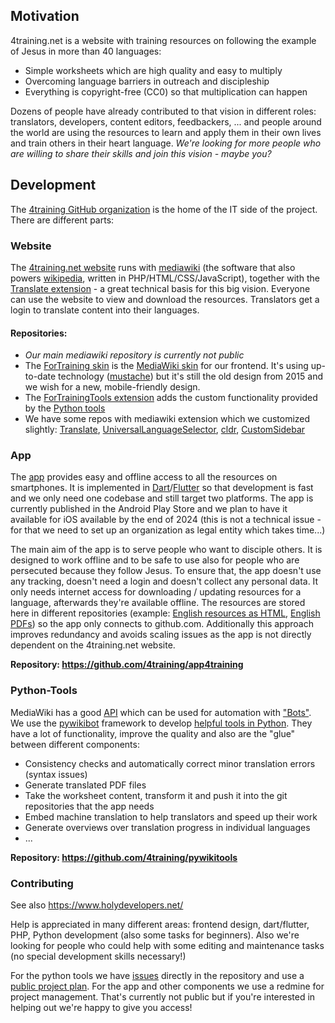 ## Motivation
4training.net is a website with training resources on following the example of Jesus in more than 40 languages:
- Simple worksheets which are high quality and easy to multiply
- Overcoming language barriers in outreach and discipleship
- Everything is copyright-free (CC0) so that multiplication can happen

Dozens of people have already contributed to that vision in different roles: translators, developers, content editors, feedbackers, ... and people around the world are using the resources to learn and apply them in their own lives and train others in their heart language.
*We're looking for more people who are willing to share their skills and join this vision - maybe you?*

## Development
The [4training GitHub organization](https://github.com/4training) is the home of the IT side of the project. There are different parts:

### Website
The [4training.net website](https://www.4training.net) runs with [mediawiki](https://www.mediawiki.org) (the software that also powers [wikipedia](https://www.wikipedia.org/), written in PHP/HTML/CSS/JavaScript), together with the [Translate extension](https://www.mediawiki.org/wiki/Extension:Translate) - a great technical basis for this big vision. Everyone can use the website to view and download the resources. Translators get a login to translate content into their languages.

#### Repositories:
- *Our main mediawiki repository is currently not public*
- The [ForTraining skin](https://github.com/4training/mediawiki-skins-ForTraining) is the [MediaWiki skin](https://www.mediawiki.org/wiki/Manual:How_to_make_a_MediaWiki_skin) for our frontend. It's using up-to-date technology ([mustache](https://mustache.github.io/)) but it's still the old design from 2015 and we wish for a new, mobile-friendly design.
- The [ForTrainingTools extension](https://github.com/4training/mediawiki-extensions-ForTrainingTools) adds the custom functionality provided by the [Python tools](#python-tools)
- We have some repos with mediawiki extension which we customized slightly: [Translate](https://github.com/4training/mediawiki-extensions-Translate), [UniversalLanguageSelector](https://github.com/4training/mediawiki-extensions-UniversalLanguageSelector), [cldr](https://github.com/4training/mediawiki-extensions-cldr), [CustomSidebar](https://github.com/4training/mediawiki-extension-CustomSidebar)

### App
The [app](https://play.google.com/store/apps/details?id=net.app4training) provides easy and offline access to all the resources on smartphones. It is implemented in [Dart](https://dart.dev/)/[Flutter](https://flutter.dev/) so that development is fast and we only need one codebase and still target two platforms. The app is currently published in the Android Play Store and we plan to have it available for iOS available by the end of 2024 (this is not a technical issue - for that we need to set up an organization as legal entity which takes time...)

The main aim of the app is to serve people who want to disciple others. It is designed to work offline and to be safe to use also for people who are persecuted because they follow Jesus. To ensure that, the app doesn't use any tracking, doesn't need a login and doesn't collect any personal data. It only needs internet access for downloading / updating resources for a language, afterwards they're available offline. The resources are stored here in different repositories (example: [English resources as HTML](https://github.com/4training/html-en), [English PDFs](https://github.com/4training/pdf-en)) so the app only connects to github.com. Additionally this approach improves redundancy and avoids scaling issues as the app is not directly dependent on the 4training.net website.

**Repository: https://github.com/4training/app4training**

### Python-Tools
MediaWiki has a good [API](https://www.mediawiki.org/wiki/API:Main_page) which can be used for automation with ["Bots"](https://www.mediawiki.org/wiki/Manual:Bots). We use the [pywikibot](https://www.mediawiki.org/wiki/Manual:Pywikibot) framework to develop [helpful tools in Python](https://github.com/4training/pywikitools). They have a lot of functionality, improve the quality and also are the "glue" between different components:

- Consistency checks and automatically correct minor translation errors (syntax issues)
- Generate translated PDF files
- Take the worksheet content, transform it and push it into the git repositories that the app needs
- Embed machine translation to help translators and speed up their work
- Generate overviews over translation progress in individual languages
- ...

**Repository: https://github.com/4training/pywikitools**

### Contributing
See also https://www.holydevelopers.net/

Help is appreciated in many different areas: frontend design, dart/flutter, PHP, Python development (also some tasks for beginners). Also we're looking for people who could help with some editing and maintenance tasks (no special development skills necessary!)

For the python tools we have [issues](https://github.com/4training/pywikitools/issues) directly in the repository and use a [public project plan](https://github.com/orgs/4training/projects/4). For the app and other components we use a redmine for project management. That's currently not public but if you're interested in helping out we're happy to give you access!

